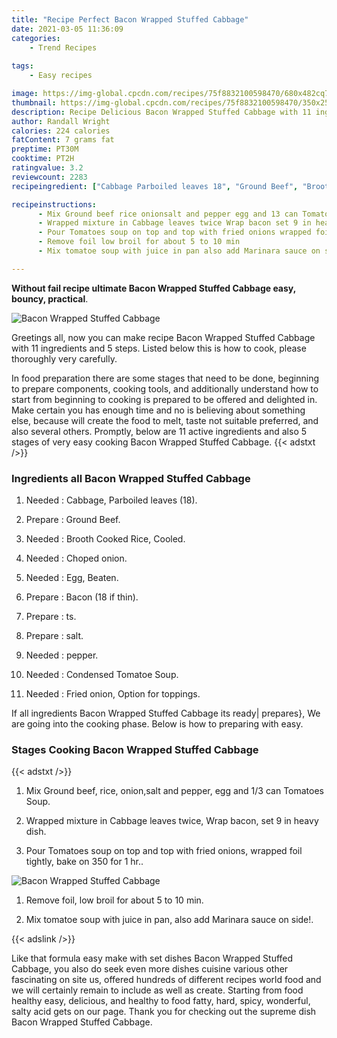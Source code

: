 ```yaml
---
title: "Recipe Perfect Bacon Wrapped Stuffed Cabbage"
date: 2021-03-05 11:36:09
categories:
    - Trend Recipes
    
tags:
    - Easy recipes

image: https://img-global.cpcdn.com/recipes/75f8832100598470/680x482cq70/bacon-wrapped-stuffed-cabbage-recipe-main-photo.jpg
thumbnail: https://img-global.cpcdn.com/recipes/75f8832100598470/350x250cq70/bacon-wrapped-stuffed-cabbage-recipe-main-photo.jpg
description: Recipe Delicious Bacon Wrapped Stuffed Cabbage with 11 ingredients and 5 stages of easy cooking.
author: Randall Wright
calories: 224 calories
fatContent: 7 grams fat
preptime: PT30M
cooktime: PT2H
ratingvalue: 3.2
reviewcount: 2283
recipeingredient: ["Cabbage Parboiled leaves 18", "Ground Beef", "Brooth Cooked Rice Cooled", "Choped onion", "Egg Beaten", "Bacon 18 if thin", "ts", "salt", "pepper", "Condensed Tomatoe Soup", "Fried onion Option for toppings"]

recipeinstructions: 
      - Mix Ground beef rice onionsalt and pepper egg and 13 can Tomatoes Soup 
      - Wrapped mixture in Cabbage leaves twice Wrap bacon set 9 in heavy dish 
      - Pour Tomatoes soup on top and top with fried onions wrapped foil tightly bake on 350 for 1 hr 
      - Remove foil low broil for about 5 to 10 min 
      - Mix tomatoe soup with juice in pan also add Marinara sauce on side

---
```




**Without fail recipe ultimate Bacon Wrapped Stuffed Cabbage easy, bouncy, practical**. 


![Bacon Wrapped Stuffed Cabbage](https://img-global.cpcdn.com/recipes/75f8832100598470/680x482cq70/bacon-wrapped-stuffed-cabbage-recipe-main-photo.jpg "Bacon Wrapped Stuffed Cabbage")




Greetings all, now you can make recipe Bacon Wrapped Stuffed Cabbage with 11 ingredients and 5 steps. Listed below this is how to cook, please thoroughly very carefully.

In food preparation there are some stages that need to be done, beginning to prepare components, cooking tools, and additionally understand how to start from beginning to cooking is prepared to be offered and delighted in. Make certain you has enough time and no is believing about something else, because will create the food to melt, taste not suitable preferred, and also several others. Promptly, below are 11 active ingredients and also 5 stages of very easy cooking Bacon Wrapped Stuffed Cabbage.
{{< adstxt />}}

### Ingredients all Bacon Wrapped Stuffed Cabbage


1. Needed  : Cabbage, Parboiled leaves (18).

1. Prepare  : Ground Beef.

1. Needed  : Brooth Cooked Rice, Cooled.

1. Needed  : Choped onion.

1. Needed  : Egg, Beaten.

1. Prepare  : Bacon (18 if thin).

1. Prepare  : ts.

1. Prepare  : salt.

1. Needed  : pepper.

1. Needed  : Condensed Tomatoe Soup.

1. Needed  : Fried onion, Option for toppings.



If all ingredients Bacon Wrapped Stuffed Cabbage its ready| prepares}, We are going into the cooking phase. Below is how to preparing with easy.

### Stages Cooking Bacon Wrapped Stuffed Cabbage

{{< adstxt />}}


1. Mix Ground beef, rice, onion,salt and pepper, egg and 1/3 can Tomatoes Soup.



1. Wrapped mixture in Cabbage leaves twice, Wrap bacon, set 9 in heavy dish.



1. Pour Tomatoes soup on top and top with fried onions, wrapped foil tightly, bake on 350 for 1 hr..



![Bacon Wrapped Stuffed Cabbage](https://img-global.cpcdn.com/steps/88b96f6096f14efa/160x128cq70/bacon-wrapped-stuffed-cabbage-recipe-step-3-photo.jpg" "Bacon Wrapped Stuffed Cabbage")



1. Remove foil, low broil for about 5 to 10 min.



1. Mix tomatoe soup with juice in pan, also add Marinara sauce on side!.





{{< adslink />}}

Like that formula easy make with set dishes Bacon Wrapped Stuffed Cabbage, you also do seek even more dishes cuisine various other fascinating on site us, offered hundreds of different recipes world food and we will certainly remain to include as well as create. Starting from food healthy easy, delicious, and healthy to food fatty, hard, spicy, wonderful, salty acid gets on our page. Thank you for checking out the supreme dish Bacon Wrapped Stuffed Cabbage.
